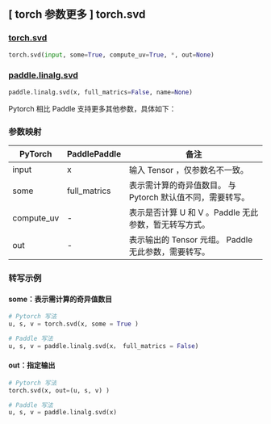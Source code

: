 ## [ torch 参数更多 ] torch.svd

### [torch.svd](https://pytorch.org/docs/stable/generated/torch.svd.html?highlight=torch+svd#torch.svd)

```python
torch.svd(input, some=True, compute_uv=True, *, out=None)
```

### [paddle.linalg.svd](https://www.paddlepaddle.org.cn/documentation/docs/zh/api/paddle/linalg/svd_cn.html#svd)

```python
paddle.linalg.svd(x, full_matrics=False, name=None)
```

Pytorch 相比 Paddle 支持更多其他参数，具体如下：

### 参数映射
| PyTorch       | PaddlePaddle | 备注                                                   |
| ------------- | ------------ | ------------------------------------------------------ |
| input          | x            | 输入 Tensor ，仅参数名不一致。                           |
| some          | full_matrics            | 表示需计算的奇异值数目。 与 Pytorch 默认值不同，需要转写。                         |
| compute_uv   | -            | 表示是否计算 U 和 V 。Paddle 无此参数，暂无转写方式。            |
| out          | -            | 表示输出的 Tensor 元组。 Paddle 无此参数，需要转写。 |

### 转写示例
#### some：表示需计算的奇异值数目
```python
# Pytorch 写法
u, s, v = torch.svd(x, some = True )

# Paddle 写法
u, s, v = paddle.linalg.svd(x， full_matrics = False)
```
#### out：指定输出
```python
# Pytorch 写法
torch.svd(x, out=(u, s, v) )

# Paddle 写法
u, s, v = paddle.linalg.svd(x)
```

